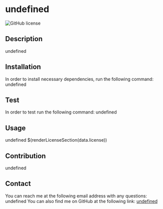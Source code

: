 # undefined
  ![GitHub license](https://img.shields.io/badge/license-${license}-blue.svg)
  ## Description
  undefined
  ## Installation
  In order to install necessary dependencies, run the following command:
  undefined
  ## Test
  In order to test run the following command:
  undefined
  ## Usage
  undefined
  $(renderLicenseSection(data.license))
  ## Contribution
  undefined
  ## Contact
  You can reach me at the following email address with any questions: undefined
  You can also find me on GitHub at the following link: [undefined](https://github.com/undefined)
  